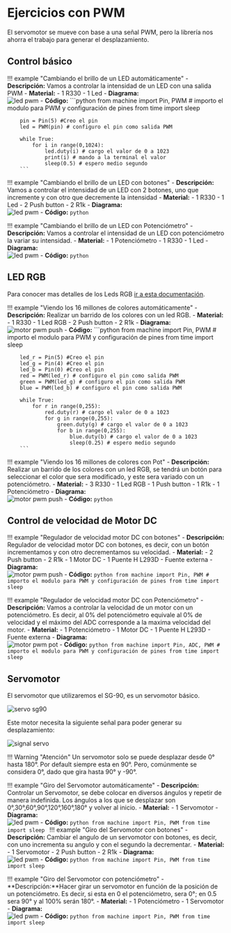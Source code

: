 # Ejercicios con PWM

El servomotor se mueve con base a una señal PWM, pero la librería nos ahorra el trabajo para generar el desplazamiento.

## Control básico

!!! example "Cambiando el brillo de un LED automáticamente"
    - **Descripción:** Vamos a controlar la intensidad de un LED con una salida PWM
    - **Material:** 
        - 1 R330
        - 1 Led
    - **Diagrama:** <br>![led pwm](imgs/1.1_pract.png)
    - **Código:** 
        ```python
        from machine import Pin, PWM # importo el modulo para PWM y configuración de pines
        from time import sleep

        pin = Pin(5) #Creo el pin 
        led = PWM(pin) # configuro el pin como salida PWM
        
        while True:
            for i in range(0,1024):
                led.duty(i) # cargo el valor de 0 a 1023
                print(i) # mando a la terminal el valor
                sleep(0.5) # espero medio segundo
        ```

!!! example "Cambiando el brillo de un LED con botones"
    - **Descripción:** Vamos a controlar el intensidad de un LED con 2 botones, uno que incremente y con otro que decremente la intensidad
    - **Material:** 
        - 1 R330
        - 1 Led
        - 2 Push button
        - 2 R1k
    - **Diagrama:** <br>![led pwm](imgs/led_pwm_bt.png)
    - **Código:** 
        ```python
        ```

!!! example "Cambiando el brillo de un LED con Potenciómetro"
    - **Descripción:** Vamos a controlar el intensidad de un LED con potenciómetro la variar su intensidad.
    - **Material:** 
        - 1 Potenciómetro
        - 1 R330
        - 1 Led
    - **Diagrama:** <br>![led pwm](imgs/led_pwm.png)
    - **Código:** 
        ```python
        ```

## LED RGB

Para conocer mas detalles de los Leds RGB [ir a esta documentación](https://www.alejandro-leyva.com/analogica/capitulo2/06_leds_propocito_especial/#led-rgb).

!!! example "Viendo los 16 millones de colores automáticamente"
    - **Descripción:** Realizar un barrido de los colores con un led RGB. 
    - **Material:** 
        - 1 R330
        - 1 Led RGB
        - 2 Push button
        - 2 R1k
    - **Diagrama:** <br>![motor pwm push](imgs/rgb_basic_pwm.png)
    - **Código:** 
        ```python
        from machine import Pin, PWM # importo el modulo para PWM y configuración de pines
        from time import sleep

        led_r = Pin(5) #Creo el pin 
        led_g = Pin(4) #Creo el pin 
        led_b = Pin(0) #Creo el pin 
        red = PWM(led_r) # configuro el pin como salida PWM
        green = PWM(led_g) # configuro el pin como salida PWM
        blue = PWM(led_b) # configuro el pin como salida PWM
        
        while True:
            for r in range(0,255):
                red.duty(r) # cargo el valor de 0 a 1023
                for g in range(0,255):
                    green.duty(g) # cargo el valor de 0 a 1023
                    for b in range(0,255):
                        blue.duty(b) # cargo el valor de 0 a 1023
                        sleep(0.25) # espero medio segundo
        ```

!!! example "Viendo los 16 millones de colores con Pot"
    - **Descripción:** Realizar un barrido de los colores con un led RGB, se tendrá un botón para seleccionar el color que sera modificado, y este sera variado con un potenciómetro.
    - **Material:** 
        - 3 R330
        - 1 Led RGB
        - 1 Push button
        - 1 R1k
        - 1 Potenciómetro
    - **Diagrama:** <br>![motor pwm push](imgs/rgb_basic_bt.png)
    - **Código:** 
        ```python
        ```

## Control de velocidad de Motor DC

!!! example "Regulador de velocidad motor DC con botones"
    - **Descripción:** Regulador de velocidad motor DC con botones, es decir, con un botón incrementamos y con otro decrementamos su velocidad.
    - **Material:** 
        - 2 Push button
        - 2 R1k
        - 1 Motor DC
        - 1 Puente H L293D
        - Fuente externa
    - **Diagrama:** <br>![motor pwm push](imgs/motor_pwm_push.png)
    - **Código:** 
        ```python
        from machine import Pin, PWM # importo el modulo para PWM y configuración de pines
        from time import sleep
        ```

!!! example "Regulador de velocidad motor DC con Potenciómetro"
    - **Descripción:** Vamos a controlar la velocidad de un motor con un potenciómetro. Es decir, al 0% del potenciómetro equivale al 0% de velocidad y el máximo del ADC corresponde a la maxima velocidad del motor.
    - **Material:** 
        - 1 Potenciómetro
        - 1 Motor DC
        - 1 Puente H L293D
        - Fuente externa
    - **Diagrama:** <br>![motor pwm pot](imgs/motor_pwm_basic.png)
    - **Código:** 
        ```python
        from machine import Pin, ADC, PWM # importo el modulo para PWM y configuración de pines
        from time import sleep
        ```

## Servomotor

El servomotor que utilizaremos el SG-90, es un servomotor básico.

![servo sg90](imgs/sg90.jpg)

Este motor necesita la siguiente señal para poder generar su desplazamiento:

![signal servo](imgs/pwm_servo_data.png)

!!! Warning "Atención"
    Un servomotor solo se puede desplazar desde 0° hasta 180°. Por default siempre esta en 90°. Pero, comúnmente se considera 0°, dado que gira hasta 90° y -90°.

!!! example "Giro del Servomotor automáticamente"
    - **Descripción:** Controlar un Servomotor, se debe colocar en diversos ángulos y repetir de manera indefinida. Los ángulos a los que se desplazar son 0°,30°,60°,90°,120°,160°,180° y volver al inicio.
    - **Material:** 
        - 1 Servomotor
    - **Diagrama:** <br>![led pwm](imgs/)
    - **Código:** 
        ```python
        from machine import Pin, PWM
        from time import sleep
        ```
!!! example "Giro del Servomotor con botones"
    - **Descripción:** Cambiar el angulo de un servomotor con botones, es decir, con uno incrementa su angulo y con el segundo la decrementar.
    - **Material:** 
        - 1 Servomotor
        - 2 Push button
        - 2 R1k
    - **Diagrama:** <br>![led pwm](imgs/)
    - **Código:** 
        ```python
        from machine import Pin, PWM
        from time import sleep
        ```

!!! example "Giro del Servomotor con potenciómetro"
    - **Descripción:**Hacer girar un servomotor en función de la posición de un potenciómetro. Es decir, si esta en 0 el potenciómetro, sera 0°; en 0.5 sera 90° y al 100% serán 180°.
    - **Material:** 
        - 1 Potenciómetro
        - 1 Servomotor
    - **Diagrama:** <br>![led pwm](imgs/)
    - **Código:** 
        ```python
        from machine import Pin, PWM
        from time import sleep
        ```

